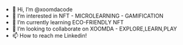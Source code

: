- 👋 Hi, I’m @xoomdacode
- 👀 I’m interested in NFT - MICROLEARNING - GAMIFICATION
- 🌱 I’m currently learning ECO-FRIENDLY NFT
- 💞️ I’m looking to collaborate on XOOMDA - EXPLORE,LEARN,PLAY
- 📫 How to reach me Linkedin!

<!---
xoomdacode/xoomdacode is a ✨ special ✨ repository because its `README.md` (this file) appears on your GitHub profile.
You can click the Preview link to take a look at your changes.
--->

